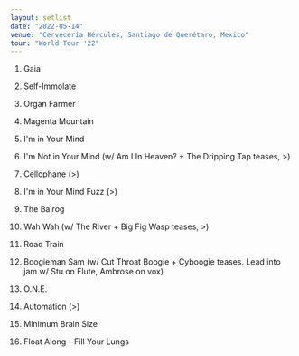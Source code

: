 ```yaml
---
layout: setlist
date: "2022-05-14"
venue: "Cervecería Hércules, Santiago de Querétaro, Mexico"
tour: "World Tour '22"
---
```



 1. Gaia

 2. Self-Immolate

 3. Organ Farmer

 4. Magenta Mountain

 5. I'm in Your Mind

 6. I'm Not in Your Mind
    (w/ Am I In Heaven? + The Dripping Tap teases, >)

 7. Cellophane
    (>)

 8. I'm in Your Mind Fuzz
    (>)

 9. The Balrog

10. Wah Wah
    (w/ The River + Big Fig Wasp teases, >)

11. Road Train

12. Boogieman Sam
    (w/ Cut Throat Boogie + Cyboogie teases. Lead into jam w/ Stu on Flute,
    Ambrose on vox)

13. O.N.E.

14. Automation
    (>)

15. Minimum Brain Size

16. Float Along - Fill Your Lungs


